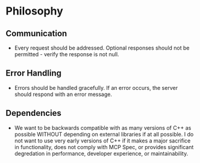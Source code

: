 # Philosophy

## Communication

- Every request should be addressed. Optional responses should not be permitted - verify the response is not null.

## Error Handling

- Errors should be handled gracefully. If an error occurs, the server should respond with an error message.

## Dependencies

- We want to be backwards compatible with as many versions of C++ as possible WITHOUT depending on external libraries if at all possible. I do not want to use very early versions of C++ if it makes a major sacrifice in functionality, does not comply with MCP Spec, or provides significant degredation in performance, developer experience, or maintainability.
